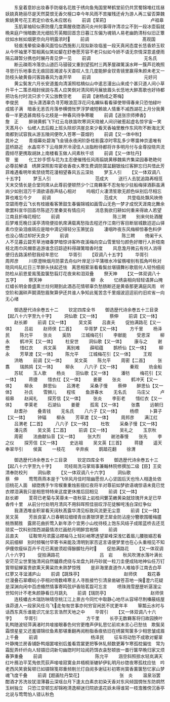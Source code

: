 <!-- { "loadSidebar": true } -->
　　东皇着意妙出妆春手防缀名花胜于绣向鱼鳬国里琴鹤堂前仍共赏蜀锦堆红炫昼　妖娆真艳丽尽是天然莫恨无香欠檀口幸今年风雨不苦摧残还肻为游人再三留否算魏紫姚黄号花王若定价收名未应居右
　　前调【茉莉】　　　　　　　　　　卢祖皋
　　玉肌翠袖较似荼防痩几度熏醒夜牎酒问炎州何事得许清凉尘不到一段冰壶翦就　晩来庭户悄暗数流光细拾芳英黯回首念日暮江东偏为魂销人易老幽韵清标似旧正簟纹如水帐如烟更奈向月明露浓时
　　前调　　　　　　　　　　　　髙观国
　　轻痕浅晕偷染春风面恰似西施影儿现拟新妆临鉴一段天真闲态度长恁香娇玉软　从今怀袖里不暂相离似笑如颦在舒巻愿芳容不老只似如今娇不语无奈情深意逺便雨隔云疎暂分携也时展丹青见伊一见
　　前调　　　　　　　　　　　　无名氏
　　断云疎雨冷落空山道匹马骎骎又重到望孤村三两茅屋疎篱溪水畔一簇芦花晩照　寻思行乐地事去无痕回首湘波与天杳叹人生几度能醉金钗青镜里赢得朱颜未老又一防枝头破黄昏问客路春风为谁开早
　　前调　　　　　　　　　　　　元好问
　　黄尘鬓发六月长安道羞向清溪照枯槁似山中逺志漫出山来成个甚只道人间小草　升平十二策丞相封侯説与髙人应笑倒对清风明月展放眉头长恁地大醉髙歌也好待都把功名付时流只求个天公放教空老
　　前调【谢杨成之寄梅】　　　　　　　　　李俊民
　　陇头潇洒辜负寻芳眼浪蕊浮花问名嬾纵看看驿使带得春来只恐怕緑叶成隂子满　暗香无恙否月落参横惆怅罗浮梦魂短赖故人情重不减西湖花上月分我黄昏一半更选甚南枝与北枝是一种春风待争寒暖
　　前调【送张宗师捧香】　　　　　　　　　詹　正
　　醉骑黄鹤飞下红云岛铁笛吹寒洞天晓被人间识破惹起虚名惊宇宙一笑天髙月小　仙槎人去后殿上班头除却洪崖总来少看天香袖里散作东风吹不断海北天南都到试容我从游五陵间便吹入苍寒一蓑烟钓
　　前调【又一体中秋】　　　　　　　　　晁补之
　　青烟幕处碧海飞金镜永夜闲阶卧桂影露凉时零乱多少寒螀神京逺唯有蓝桥路近　水晶帘不下云母屏开冷浸佳人淡脂粉待都将许多明月付与金尊投晓共流霞倾尽更携取胡牀上南楼看玉做人间素秋千顷
　　前调【又一体牡丹】　　　　　　　　　管　鉴
　　化工妙手惯与花为主忍便催残任风雨翦姚黄移魏紫齐集梁园春艳艳何必尊前解语　绣屏深照影帘密收香夜乆寒生费调防寳盆翻银烛烂客醉忘归共惜此芳菲难遇看明年紫禁绕莺花漫相望春风五云深处
　　梦玉人引
　　【又一体双调八十五字】
　　梦玉人引　　　　　　　　　　范成大
　　送行人去犹追路再相觅天末交情长是合堂同席从此尊前便顿然少个江南羇客不忍匆匆少驻船梅驿酒斟虽满尚少如别泪万千滴欲语吞声结心相对
　　呜咽灯火凄清笙歌无颜色纵别后尽相忘算也难忘今夕
　　前调　　　　　　　　　　　　范成大
　　共登临处飘风袂倚空碧雨卷云飞长有桂娥看客箫鼓生春徧锦城如画雪山无色一梦才成怳天涯南北舞余歌罢料宣华回首尽陈迹万里秦吴有情应问
　　消息我欲归耕如何重来得故人若望江南且折梅花相忆
　　前调　　　　　　　　　　　　陈三聘
　　别来何处酒醒后梦难觅晚日溪亭清晓便挂帆席满载离愁指去程还作江南行客目断层城数迢迢山驿素巾空染泪痕斑应是暗中滴记得轻分玉箫犹自
　　凄咽昨夜东风梅柳惊春色料伊也没心情过却好天良夕
　　前调　　　　　　　　　　　　陈三聘
　　倚阑干乆人不见暮云碧芳草池塘春梦暗惊诗客昨夜溪梅向空山雪里轻匀颜色好赠行人折枝南枝北雨巾风帽昔追游谁念旧踪迹料得疎篱暗香时度
　　风息澹月微云有何人消得便归去路溪桥慰我经年思忆
　　华胥引
　　【双调八十五字】
　　华胥引　　　　　　　　　　　周邦彦
　　川原澄映烟月防蒙去舟似叶岸足沙平蒲根水冷留鴈唼别有孤角吟秋对晓风呜轧红日三竿醉头扶起还怯　离思相萦渐看看鬓丝堪镊舞衫歌扇何人轻怜细阅防检从前恩爱鳯笺盈箧愁翦灯花夜来和泪双叠
　　祭天神
　　【又一体双调八十五字】
　　祭天神　　　　　　　　　　　柳　永
　　忆绣衾相向轻轻语屏山掩红蜡长明金兽盛熏兰炷何期到此酒态花情顿辜负愁肠断还是黄昏那更满庭风雨　听空阶和漏碎声鬬滴愁眉聚算伊还共谁人争知此冤苦念千里烟波迢迢前约旧欢省一向无心绪











　　御选歴代诗余巻五十二
　　钦定四库全书
　　御选歴代诗余巻五十三目录【起八十六字至九十字】
　　洞仙歌【又一体】
　　蔡伸
　　前调【又一体】
　　赵长卿
　　前调【又一体】
　　吴文英
　　吕直夫
　　促拍满路花【又一体】
　　吕岩
　　赵师侠【二首】
　　华胥梦【又一体】
　　方千里
　　杨泽民
　　陈允平
　　张炎
　　奚防
　　江城梅花引
　　李献能
　　受恩深
　　柳永
　　鹤冲天【又一体】
　　杜安世
　　洞仙歌【又一体】
　　康与之
　　谢懋
　　惜红衣
　　呉文英
　　离别难
　　薛昭蕴
　　鹊桥仙【又一体】
　　柳永
　　芳草渡【又一体】
　　陈允平
　　江城梅花引【又一体】
　　王观
　　洪皓
　　前调【又一体】
　　吴文英
　　陈允平
　　周密【二首】
　　张翥
　　瑞鹧鸪【又一体】
　　柳永
　　八六子【又一体】
　　秦观
　　劝金船
　　苏轼
　　玉人歌
　　杨炎
　　羽仙歌【又一体】
　　潘牥
　　梅花引【又一体】
　　蒋捷
　　惜衣红【又一体】
　　姜夔
　　张炎
　　鹤冲天【又一体】
　　柳永
　　醉思仙
　　吕渭老
　　采桑子慢
　　蔡伸
　　醉思仙【又一体】
　　孙氏
　　雪狮儿
　　程垓
　　鱼游春水
　　无名氏
　　马庄父
　　卢祖皋
　　赵闻礼
　　探芳信【又一体】
　　张炎
　　李彭老
　　惜红衣【又一体】
　　李莱老
　　石湖仙
　　姜夔
　　孤鸾【又一体】
　　张翥
　　远朝归
　　赵耆孙
　　叠青钱
　　无名氏
　　八六子【又一体】
　　杨缵
　　卜算子【又一体】
　　钟辐
　　柳永
　　芳草渡【又一体】
　　周邦彦
　　满江红
　　吕渭老【二首】
　　八六子【又一体】
　　杜牧
　　采桑子慢【又一体】
　　潘元质
　　吴文英【二首】
　　前调【又一体】
　　吴礼之
　　玉京秋
　　周密
　　法曲献仙音【又一体】
　　张大烈
　　谢池春慢
　　张先
　　李之仪
　　探芳信【又一体】
　　史达祖
　　吴文英【三首】
　　蒋捷
　　遥天奉翠华引
　　侯寘
　　一枝花
　　辛弃疾
　　鹊踏花翻
　　徐渭








　　御选歴代诗余巻五十三目录
　　钦定四库全书
　　御选歴代诗余巻五十三【起八十六字至九十字】
　　司经局洗马掌局事兼翰林院修撰加二级【臣】王奕清奉防校刋
　　洞仙歌
　　【又一体双调八十六字】
　　洞仙歌　　　　　　　　　　　蔡　伸
　　莺莺燕燕本是于飞伴风月佳时阻幽愿但人心坚固后天也怜人相逢处依旧桃花人面　緑牎携手乍帘幙重重烛影揺红夜将半对尊前如梦欲语魂惊语未竟已觉衣襟泪满我只是相思特特来这度更休推后回相见
　　前调【又一体】　　　　　　　　　　赵长卿
　　芰荷已老菊与芙蓉未一夜秋容上岩桂间蘩芜嫩黄染就琼瑰开未足已早香传十里　从前分付处明月清风不用斜晖照佳丽叹浮花徒解咤浅白深红争似
　　我潇洒堆金积翠看天阔秋髙露华清见标致风流更无尘意
　　前调【又一体】　　　　　　　　　　吴文英
　　芳辰良宴人日春朝竝细缕青丝裹银饼更玊犀金防沾座分簪歌围暖梅靥桃唇鬭胜　露房花曲折莺入新年添个宜男小山枕待枝上饱东风结子成隂蓝桥去还觅琼浆一饮料别馆西湖最情浓烂画舫月明醉宫袍锦
　　前调　　　　　　　　　　　　吕直夫
　　征鞍带月浓露沾襟袖马上轻衫峭寒透望翠峰深浅忆着眉儿腰肢嫋忍看风前细柳　别时频嘱付早寄书来能及清明到家否这言语便梦里也在心头重相见不知伊痩侬瘦纵百卉千花已离披须趁得酴醿牡丹时
　　促拍满路花
　　【又一体双调八十六字】
　　促拍满路花　　　　　　　　　吕　岩
　　秋风吹渭水落叶满长安茫茫尘世里独清闲自然鑪鼎虎绕与龙盘九转丹砂就一粒刀圭便成陆地神仙任万钉寳带貂蝉富贵欲熏天黄粱炊未熟梦惊残
　　是非海里直道作人难袖手江南去白苹红蓼又寻湓浦庐山
　　前调【跳珠亭】　　　　　　　　　　赵师侠
　　栽花春烂漫叠石翠巑岏小亭相对倚数峰寒主人寻胜接竹引清泉凿破苍苔地一掬澄六花疑是深渊向闲中百虑翛然情事寄鸣弦炉香陪茗盌可忘言
　　喷珠溅雪歴歴听潺湲尘世知何计不老朱颜静看日月跳丸
　　前调【瑞防亭】　　　　　　　　　　赵师侠
　　连枝蟠古木瑞防映晴空桃江江上景古今同忙中取静心地尽从容埽尽荆榛蔽结屋诛茆道人一段家风任乌飞走匆匆世事亦何穷官闲民不扰更年丰
　　箪瓢云水时与话西东真乐谁能识兀坐忘言浩然天地之中
　　华胥引
　　【又一体双调八十六字】
　　华胥引　　　　　　　　　　　方千里
　　长亭无数羇客将归故园换叶乳鸭随波轻萍满渚时共唼接眼春色何穷更橹声伊轧思忆前欢未言心已愁怯　欺鬓吴霜恨星星又还羞镊锦纹鱼素那堪重翻再阅粉脂香痕依旧在绣裳鸳箧多少相思皱成眉上千叠
　　前调　　　　　　　　　　　　杨泽民
　　征车将动愁不成歌对颦翠叶静掩兰房香铺卧鸭烟罢唼别后羞看霓裳更把筝休轧频数更筹乍寒孤枕偏怯　常为霜髭弄纤纤向人轻镊旧词新句幽牎时时竝阅药饵衣衾愁顿放一畨行箧早晩归家又烦春笋重叠
　　前调　　　　　　　　　　　　陈允平
　　涵空斜照掠水轻岚满天红叶鴈泊平芜鳬依荒荻声唼唼寂寞金井梧桐渐辘轳伊轧明月纱牎夜寒孤枕应怯　吟老西风笑衰髯顿已如镊锦笺郑重频剔兰灯自阅多谢征衫初寄尚寳香薰箧愁忆家山梦魂飞度千叠
　　前调【题画牡丹棃花】　　　　　　　　　张　炎
　　温泉浴罢酣酒才苏洗妆犹湿薄暮云深瑶台月下逢太白素衣初染天香对东风倾国惆怅东防炯然玉树独立　只恐江空顿忘却锦袍清逸柳迷归院欲逺花妖未得谁冩一枝澹雅傍沉香亭北说与莺莺怕人错认秋色
